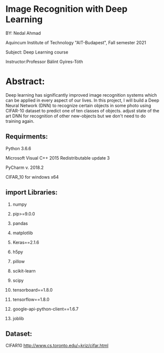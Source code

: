 # Image Recognition with Deep Learning
BY: Nedal Ahmad

Aquincum Institute of Technology "AIT-Budapest", Fall semester 2021

Subject: Deep Learning course

Instructor:Professor Bálint Gyires-Tóth  

# Abstract:
Deep learning has significantly improved image recognition systems which can be applied in every aspect of our lives. In this project, I will build a Deep Neural Network (DNN) to recognize certain objects in some photo using CIFAR-10 dataset to predict one of ten classes of objects. adjust state of the art DNN for recognition of other new-objects but we don't need to do training again.

## Requirments:
Python 3.6.6

Microsoft Visual C++ 2015 Redistributable update 3

PyCharm v. 2018.2

CIFAR_10 for windows x64




## import Libraries:
1. numpy  

2. pip>=9.0.0 

3. pandas 

4. matplotlib 

5. Keras==2.1.6 

6. h5py 

7. pillow 

8. scikit-learn 

9. scipy  

10. tensorboard==1.8.0  

11. tensorflow==1.8.0 

12. google-api-python-client==1.6.7 

13. joblib  



## Dataset:
CIFAR10
http://www.cs.toronto.edu/~kriz/cifar.html

